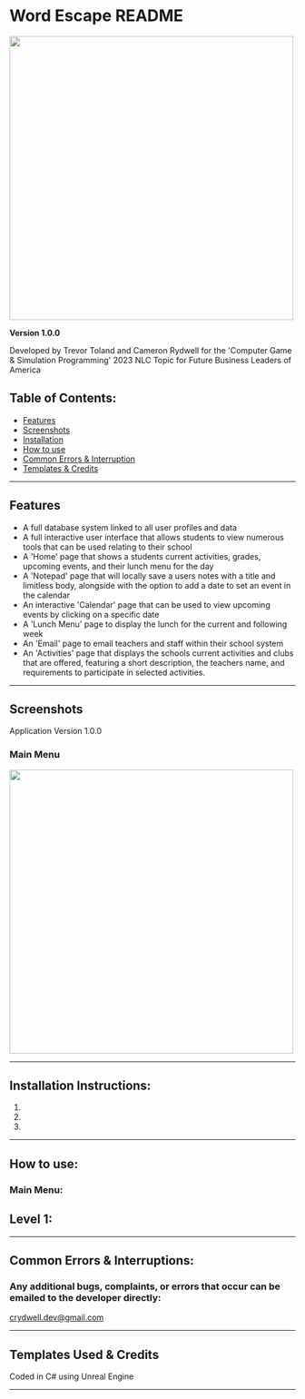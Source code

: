 # Word Escape README

<img src="(https://user-images.githubusercontent.com/89942884/206558955-8608c52b-c5d5-4e3c-82c8-fdc5a3262c86.png)" height="500">

**Version 1.0.0**

Developed by Trevor Toland and Cameron Rydwell for the 'Computer Game & Simulation Programming' 2023 NLC Topic for Future Business Leaders of America

## Table of Contents:
* [Features](#features)
* [Screenshots](#screenshots)
* [Installation](#installation-instructions)
* [How to use](#how-to-use)
* [Common Errors & Interruption](#common-errors--interruptions)
* [Templates & Credits](#templates-used--credits)
---
## Features
- A full database system linked to all user profiles and data
- A full interactive user interface that allows students to view numerous tools that can be used relating to their school
- A 'Home' page that shows a students current activities, grades, upcoming events, and their lunch menu for the day
- A 'Notepad' page that will locally save a users notes with a title and limitless body, alongside with the option to add a date to set an event in the calendar
- An interactive 'Calendar' page that can be used to view upcoming events by clicking on a specific date
- A 'Lunch Menu' page to display the lunch for the current and following week
- An 'Email' page to email teachers and staff within their school system
- An 'Activities' page that displays the schools current activities and clubs that are offered, featuring a short description, the teachers name, and requirements to participate in selected activities.

---
## Screenshots
Application Version 1.0.0

### Main Menu
<img src="(https://user-images.githubusercontent.com/89942884/206558955-8608c52b-c5d5-4e3c-82c8-fdc5a3262c86.png)" height="500">

---

## Installation Instructions:

1.
2.
3.

---
## How to use:

### Main Menu:

## Level 1:


---
## Common Errors & Interruptions:

### Any additional bugs, complaints, or errors that occur can be emailed to the developer directly:
crydwell.dev@gmail.com

---
## Templates Used & Credits

Coded in C# using Unreal Engine

---
